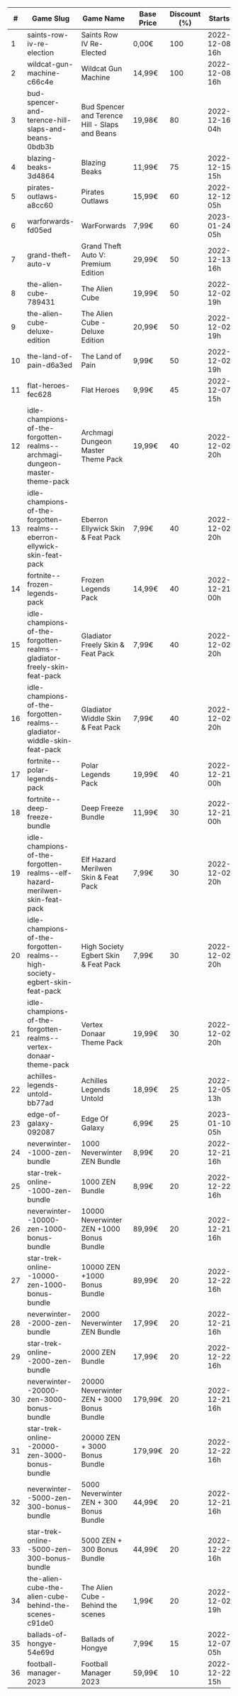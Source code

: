 |#|Game Slug|Game Name|Base Price|Discount (%)|Starts|Ends|
|---|---|---|---|---|---|---|
|1|saints-row-iv-re-election|Saints Row IV Re-Elected|0,00€|100|2022-12-08 16h|2022-12-15 16h|
|2|wildcat-gun-machine-c66c4e|Wildcat Gun Machine|14,99€|100|2022-12-08 16h|2022-12-15 16h|
|3|bud-spencer-and-terence-hill-slaps-and-beans-0bdb3b|Bud Spencer and Terence Hill - Slaps and Beans|19,98€|80|2022-12-16 04h|2023-01-01 04h|
|4|blazing-beaks-3d4864|Blazing Beaks|11,99€|75|2022-12-15 15h|2023-01-02 15h|
|5|pirates-outlaws-a8cc60|Pirates Outlaws|15,99€|60|2022-12-12 05h|2022-12-18 05h|
|6|warforwards-fd05ed|WarForwards|7,99€|60|2023-01-24 05h|2023-01-31 05h|
|7|grand-theft-auto-v|Grand Theft Auto V: Premium Edition|29,99€|50|2022-12-13 16h|2022-12-14 16h|
|8|the-alien-cube-789431|The Alien Cube|19,99€|50|2022-12-02 19h|2022-12-09 19h|
|9|the-alien-cube-deluxe-edition|The Alien Cube - Deluxe Edition|20,99€|50|2022-12-02 19h|2022-12-09 19h|
|10|the-land-of-pain-d6a3ed|The Land of Pain|9,99€|50|2022-12-02 19h|2022-12-09 19h|
|11|flat-heroes-fec628|Flat Heroes|9,99€|45|2022-12-07 15h|2022-12-14 15h|
|12|idle-champions-of-the-forgotten-realms--archmagi-dungeon-master-theme-pack|Archmagi Dungeon Master Theme Pack|19,99€|40|2022-12-02 20h|2022-12-05 20h|
|13|idle-champions-of-the-forgotten-realms--eberron-ellywick-skin-feat-pack|Eberron Ellywick Skin & Feat Pack|7,99€|40|2022-12-02 20h|2022-12-05 20h|
|14|fortnite--frozen-legends-pack|Frozen Legends Pack|14,99€|40|2022-12-21 00h|2023-01-10 00h|
|15|idle-champions-of-the-forgotten-realms--gladiator-freely-skin-feat-pack|Gladiator Freely Skin & Feat Pack|7,99€|40|2022-12-02 20h|2022-12-05 20h|
|16|idle-champions-of-the-forgotten-realms--gladiator-widdle-skin-feat-pack|Gladiator Widdle Skin & Feat Pack|7,99€|40|2022-12-02 20h|2022-12-05 20h|
|17|fortnite--polar-legends-pack|Polar Legends Pack|19,99€|40|2022-12-21 00h|2023-01-10 00h|
|18|fortnite--deep-freeze-bundle|Deep Freeze Bundle|11,99€|30|2022-12-21 00h|2023-01-10 00h|
|19|idle-champions-of-the-forgotten-realms--elf-hazard-merilwen-skin-feat-pack|Elf Hazard Merilwen Skin & Feat Pack|7,99€|30|2022-12-02 20h|2022-12-05 20h|
|20|idle-champions-of-the-forgotten-realms--high-society-egbert-skin-feat-pack|High Society Egbert Skin & Feat Pack|7,99€|30|2022-12-02 20h|2022-12-05 20h|
|21|idle-champions-of-the-forgotten-realms--vertex-donaar-theme-pack|Vertex Donaar Theme Pack|19,99€|30|2022-12-02 20h|2022-12-05 20h|
|22|achilles-legends-untold-bb77ad|Achilles Legends Untold|18,99€|25|2022-12-05 13h|2022-12-31 13h|
|23|edge-of-galaxy-092087|Edge Of Galaxy|6,99€|25|2023-01-10 05h|2023-01-17 05h|
|24|neverwinter--1000-zen-bundle|1000 Neverwinter ZEN Bundle|8,99€|20|2022-12-21 16h|2023-01-06 16h|
|25|star-trek-online--1000-zen-bundle|1000 ZEN Bundle|8,99€|20|2022-12-22 16h|2023-01-02 16h|
|26|neverwinter--10000-zen-1000-bonus-bundle|10000 Neverwinter ZEN +1000 Bonus Bundle|89,99€|20|2022-12-21 16h|2023-01-06 16h|
|27|star-trek-online--10000-zen-1000-bonus-bundle|10000 ZEN +1000 Bonus Bundle|89,99€|20|2022-12-22 16h|2023-01-02 16h|
|28|neverwinter--2000-zen-bundle|2000 Neverwinter ZEN Bundle|17,99€|20|2022-12-21 16h|2023-01-06 16h|
|29|star-trek-online--2000-zen-bundle|2000 ZEN Bundle|17,99€|20|2022-12-22 16h|2023-01-02 16h|
|30|neverwinter--20000-zen-3000-bonus-bundle|20000 Neverwinter ZEN + 3000 Bonus Bundle|179,99€|20|2022-12-21 16h|2023-01-06 16h|
|31|star-trek-online--20000-zen-3000-bonus-bundle|20000 ZEN + 3000 Bonus Bundle|179,99€|20|2022-12-22 16h|2023-01-02 16h|
|32|neverwinter--5000-zen-300-bonus-bundle|5000 Neverwinter ZEN + 300 Bonus Bundle|44,99€|20|2022-12-21 16h|2023-01-06 16h|
|33|star-trek-online--5000-zen-300-bonus-bundle|5000 ZEN + 300 Bonus Bundle|44,99€|20|2022-12-22 16h|2023-01-02 16h|
|34|the-alien-cube-the-alien-cube-behind-the-scenes-c91de0|The Alien Cube - Behind the scenes|1,99€|20|2022-12-02 19h|2022-12-09 14h|
|35|ballads-of-hongye-54e69d|Ballads of Hongye|7,99€|15|2022-12-07 05h|2022-12-14 05h|
|36|football-manager-2023|Football Manager 2023|59,99€|10|2022-12-22 15h|2022-12-27 15h|
